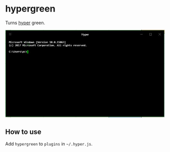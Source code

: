 # hypergreen

Turns [hyper](https://hyper.is/) green.

<img src="shot.jpg"/>

## How to use

Add `hypergreen` to `plugins` in `~/.hyper.js`.
